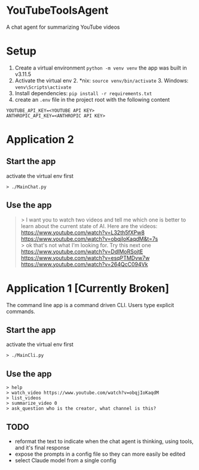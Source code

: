 # YouTubeToolsAgent
A chat agent for summarizing YouTube videos

# Setup
1. Create a virtual environment `python -m venv venv` the app was built in v3.11.5
1. Activate the virtual env 
   2. *nix: `source venv/bin/activate`
   3. Windows: `venv\Scripts\activate`
1. Install dependencies: `pip install -r requirements.txt`
1. create an `.env` file in the project root with the following content
```commandline
YOUTUBE_API_KEY=<YOUTUBE API KEY>
ANTHROPIC_API_KEY=<ANTHROPIC API KEY>
```
<!--
claude keys are available here: https://console.anthropic.com/settings/keys
youtube keys are available here: https://console.cloud.google.com/apis/credentials?pli=1&project=resfracweather
-->

# Application 2

## Start the app
activate the virtual env first
```
> ./MainChat.py
```

## Use the app

> \> I want you to watch two videos and tell me which one is better to learn about the current state of AI.  Here are the videos: https://www.youtube.com/watch?v=L32th5fXPw8 https://www.youtube.com/watch?v=obqjIoKaqdM&t=7s <br>
 \> ok that's not what I'm looking for.  Try this next one https://www.youtube.com/watch?v=DdlMoRSojtE https://www.youtube.com/watch?v=esqPTMDvw7w https://www.youtube.com/watch?v=264QcC094Vk


# Application 1 [Currently Broken]
The command line app is a command driven CLI. Users type explicit commands.

## Start the app
activate the virtual env first
```
> ./MainCli.py
```
## Use the app
````commandline
> help
> watch_video https://www.youtube.com/watch?v=obqjIoKaqdM
> list_videos
> summarize_video 0
> ask_question who is the creator, what channel is this?
````

## TODO 
* reformat the text to indicate when the chat agent is thinking, using tools, and it's final response
* expose the prompts in a config file so they can more easily be edited
* select Claude model from a single config